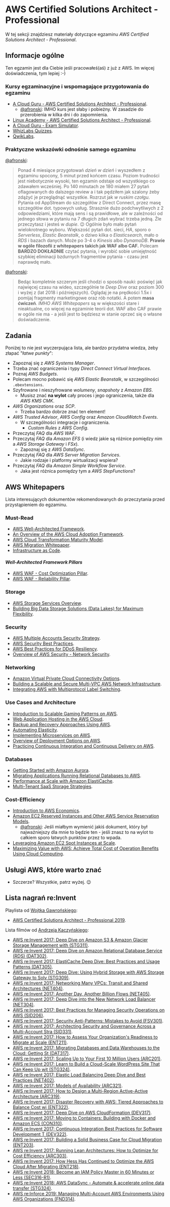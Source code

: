 # AWS Certified Solutions Architect - Professional

W tej sekcji znajdziesz materiały dotyczące egzaminu *AWS Certified Solutions Architect - Professional*.

## Informacje ogólne

Ten egzamin jest dla Ciebie jeśli pracowałeś(aś) z już z AWS. Im więcej doświadczenia, tym lepiej :-)

### Kursy egzaminacyjne i wspomagające przygotowania do egzaminu

- [A Cloud Guru - AWS Certified Solutions Architect - Professional](https://acloud.guru/learn/aws-certified-solutions-architect-professional).
  - [@afronski](https://github.com/afronski): IMHO kurs jest słaby i pobieżny. W zasadzie do przerobienia w kilka dni i do zapomnienia.
- [Linux Academy - AWS Certified Solutions Architect - Professional](https://linuxacademy.com/course/aws-certified-solutions-architect-professional-2018/).
- [A Cloud Guru - Exam Simulator](https://acloud.guru/exam-simulator).
- [WhizLabs Quizzes](https://www.whizlabs.com/aws-solutions-architect-professional/).
- [QwikLabs](https://www.qwiklabs.com/).

### Praktyczne wskazówki odnośnie samego egzaminu

[@afronski](https://github.com/afronski):

> Ponad 4 miesiące przygotowań *dzień w dzień* i wyszedłem z egzaminu spocony, 5 minut przed końcem czasu. Poziom trudności jest niebotycznie wysoki, ten egzamin odstaje od wszystkiego co zdawałem wcześniej. Po 140 minutach ze 180 miałem 27 pytań oflagowanych do dalszego review a i tak pędziłem jak szalony żeby zdążyć je przeglądnąć wszystkie. Rozrzut jak *w ruskim czołgu*. Pytania od AppStream do szczegółów z Direct Connect, przez masę szczegółów dot. typowych usług. Strasznie dużo podchwytliwych z 2 odpowiedziami, które mają sens i są prawidłowe, ale w zależności od jednego słowa w pytaniu na 7 długich zdań wybrać trzeba jedną. Źle przeczytasz i jesteś w *dupie*. :wink: Ogólnie było mało pytań wielokrotnego wyboru. Większość pytań dot. sieci, *HA*, sporo o *Serverless*, *Elastic Beanstalk*, o dziwo kilka o *Elasticsearch*, mało o *RDS* i bazach danych. Może po 3-4 o *Kinesis* albo *DynamoDB*. **Prawie w ogóle filozofii z whitepapers takich jak WAF albo CAF.** Polecam **BARDZO DOKŁADNIE** czytać pytania, i wyrobić sobie umiejętność szybkiej eliminacji bzdurnych fragmentów pytania - czasu jest naprawdę mało.

[@afronski](https://github.com/afronski):

> Bedąc kompletnie szczerym jeśli chodzi o sposób nauki: poświęć jak najwięcej czasu na wideo, szczególnie te *Deep Dive* oraz poziom 300 i wyżej z (lat 2018 i późniejszych). Oglądaj je na prędkości 1.5x i pomijaj fragmenty marketingowe oraz rób notatki. A potem **masa ćwiczeń**. *IMHO* *AWS Whitepapers* są w większości stare i nieaktualne, co więcej na egzaminie teorii dot. WAF albo CAF prawie w ogóle nie ma - a jeśli jest to będziesz w stanie oprzeć się o własne doświadczenie.

## Zadania

Poniżej to nie jest wyczerpująca lista, ale bardzo przydatna wiedza, żeby złapać "*łatwe punkty*":

- Zapoznaj się z *AWS Systems Manager*.
- Trzeba znać ograniczenia i typy *Direct Connect Virtual Interfaces*.
- Poznaj *AWS Budgets*.
- Polecam mocno pobawić się *AWS Elastic Beanstalk*, w szczególności `.ebextensions`.
- Szyfrowane i nieszyfrowane *wolumeny*, *snapshoty* z *Amazon EBS*.
  - Musisz znać **na wylot** cały proces i jego ograniczenia, także dla *AWS KMS CMK*.
- *AWS Organizations* oraz *SCP*.
  - Trzeba bardzo dobrze znać ten element!
- *AWS Trusted Advisor*, *AWS Config* oraz *Amazon CloudWatch Events*.
  - W szczególności integracje i ograniczenia.
    - *Custom Rules* z *AWS Config*.
- Przeczytaj *FAQ* dla *AWS WAF*.
- Przeczytaj *FAQ* dla *Amazon EFS* (i wiedz jakie są różnice pomiędzy nim a *AWS Storage Gateway* i *FSx*).
  - Zapoznaj się z *AWS DataSync*.
- Przeczytaj *FAQ* dla *AWS Server Migration Services*.
  - Jakie rodzaje i platformy wirtualizacji wspiera?
- Przeczytaj *FAQ* dla *Amazon Simple Workflow Service*.
  - Jaka jest różnica pomiędzy tym a *AWS StepFunctions*?

## AWS Whitepapers

Lista interesujących dokumentów rekomendowanych do przeczytania przed przystąpieniem do egzaminu.

### **Must-Read**

- [AWS Well-Architected Framework](https://d1.awsstatic.com/whitepapers/architecture/AWS_Well-Architected_Framework.pdf).
- [An Overview of the AWS Cloud Adoption Framework](https://d1.awsstatic.com/whitepapers/aws_cloud_adoption_framework.pdf).
- [AWS Cloud Transformation Maturity Model](https://d1.awsstatic.com/whitepapers/AWS-Cloud-Transformation-Maturity-Model.pdf).
- [AWS Migration Whitepaper](https://d1.awsstatic.com/whitepapers/Migration/aws-migration-whitepaper.pdf).
- [Infrastructure as Code](https://d1.awsstatic.com/whitepapers/DevOps/infrastructure-as-code.pdf).

#### *Well-Architected Framework Pillars*

- [AWS WAF - Cost Optimization Pillar](https://d1.awsstatic.com/whitepapers/architecture/AWS-Cost-Optimization-Pillar.pdf).
- [AWS WAF - Reliability Pillar](https://d1.awsstatic.com/whitepapers/architecture/AWS-Reliability-Pillar.pdf).

### Storage

- [AWS Storage Services Overview](https://d1.awsstatic.com/whitepapers/AWS%20Storage%20Services%20Whitepaper-v9.pdf).
- [Building Big Data Storage Solutions (Data Lakes) for Maximum Flexibility](https://d1.awsstatic.com/whitepapers/Storage/data-lake-on-aws.pdf).

### Security

- [AWS Multiple Accounts Security Strategy](https://d0.awsstatic.com/aws-answers/AWS_Multi_Account_Security_Strategy.pdf).
- [AWS Security Best Practices](https://d1.awsstatic.com/whitepapers/Security/AWS_Security_Best_Practices.pdf).
- [AWS Best Practices for DDoS Resiliency](https://d1.awsstatic.com/whitepapers/Security/DDoS_White_Paper.pdf).
- [Overview of AWS Security - Network Security](https://d1.awsstatic.com/whitepapers/Security/Networking_Security_Whitepaper.pdf).

### Networking

- [Amazon Virtual Private Cloud Connectivity Options](https://d1.awsstatic.com/whitepapers/aws-amazon-vpc-connectivity-options.pdf).
- [Building a Scalable and Secure Multi-VPC AWS Network Infrastructure](https://d1.awsstatic.com/whitepapers/bilding-a-scalable-and-secure-multi-vpc-aws-network-infrastructure.pdf).
- [Integrating AWS with Multiprotocol Label Switching](https://d1.awsstatic.com/whitepapers/Networking/itegrating-aws-with-multiprotocol-label-switching.pdf).

### Use Cases and Architecture

- [Introduction to Scalable Gaming Patterns on AWS](https://d1.awsstatic.com/whitepapers/aws-scalable-gaming-patterns.pdf).
- [Web Application Hosting in the AWS Cloud](https://d1.awsstatic.com/whitepapers/aws-web-hosting-best-practices.pdf).
- [Backup and Recovery Approaches Using AWS](https://d1.awsstatic.com/whitepapers/Storage/Backup_and_Recovery_Approaches_Using_AWS.pdf).
- [Automating Elasticity](https://d1.awsstatic.com/whitepapers/cost-optimization-automating-elasticity.pdf).
- [Implementing Microservices on AWS](https://d1.awsstatic.com/whitepapers/microservices-on-aws.pdf).
- [Overview of Deployment Options on AWS](https://d1.awsstatic.com/whitepapers/overview-of-deployment-options-on-aws.pdf).
- [Practicing Continuous Integration and Continuous Delivery on AWS](https://d1.awsstatic.com/whitepapers/DevOps/pacticing-continuous-integration-continuous-delivery-on-AWS.pdf).

### Databases

- [Getting Started with Amazon Aurora](https://docs.aws.amazon.com/AmazonRDS/latest/AuroraUserGuide/aurora-ug.pdf#CHAP_GettingStartedAurora).
- [Migrating Applications Running Relational Databases to AWS](https://d1.awsstatic.com/whitepapers/Migration/migrating-applications-to-aws.pdf).
- [Performance at Scale with Amazon ElastiCache](https://d1.awsstatic.com/whitepapers/performance-at-scale-with-amazon-elasticache.pdf).
- [Multi-Tenant SaaS Storage Strategies](https://d1.awsstatic.com/whitepapers/Multi_Tenant_SaaS_Storage_Strategies.pdf).

### Cost-Efficiency

- [Introduction to AWS Economics](https://d1.awsstatic.com/whitepapers/introduction-to-aws-cloud-economics-final.pdf).
- [Amazon EC2 Reserved Instances and Other AWS Service Reservation Models](https://d1.awsstatic.com/whitepapers/cost-optimization-reservation-models.pdf).
  - [@afronski](https://github.com/afronski): Jeśli miałbym wymienić jakiś dokument, który był najważniejszy dla mnie to będzie ten - jeśli znasz to na wylot to całkiem sporo łatwych punktów przez to wpada.
- [Leveraging Amazon EC2 Spot Instances at Scale](https://d1.awsstatic.com/whitepapers/cost-optimization-leveraging-ec2-spot-instances.pdf).
- [Maximizing Value with AWS: Achieve Total Cost of Operation Benefits Using Cloud Computing](https://d1.awsstatic.com/whitepapers/total-cost-of-operation-benefits-using-aws.pdf).

## Usługi AWS, które warto znać

- Szczerze? Wszystkie, patrz wyżej. :wink:

## Lista nagrań re:Invent

Playlista od [Wojtka Gawrońskiego](https://github.com/afronski):

- [AWS Certified Solutions Architect - Professional 2019](https://www.youtube.com/playlist?list=PLCRlJJDoP5o8PxxCOPe3cZIw-4-uUAeV_).

Lista filmów od [Andrzeja Kaczyńskiego](https://github.com/andrewkaczynski):

- [AWS re:Invent 2017: Deep Dive on Amazon S3 & Amazon Glacier Storage Management with (STG311)](https://www.youtube.com/watch?v=SUWqDOnXeDw).
- [AWS re:Invent 2017: Deep Dive on Amazon Relational Database Service (RDS) (DAT302)](https://www.youtube.com/watch?v=TJxC-B9Q9tQ).
- [AWS re:Invent 2017: ElastiCache Deep Dive: Best Practices and Usage Patterns (DAT305)](https://www.youtube.com/watch?v=_YYBdsuUq2M).
- [AWS re:Invent 2017: Deep Dive: Using Hybrid Storage with AWS Storage Gateway to Solv (STG309)](https://www.youtube.com/watch?v=9wgaV70FeaM).
- [AWS re:Invent 2017: Networking Many VPCs: Transit and Shared Architectures (NET404)](https://www.youtube.com/watch?v=KGKrVO9xlqI).
- [AWS re:Invent 2017: Another Day, Another Billion Flows (NET405)](https://www.youtube.com/watch?v=8gc2DgBqo9U).
- [AWS re:Invent 2017: Deep Dive into the New Network Load Balancer (NET304)](https://www.youtube.com/watch?v=z0FBGIT1Ub4).
- [AWS re:Invent 2017: Best Practices for Managing Security Operations on AWS (SID206)](https://www.youtube.com/watch?v=gjrcoK8T3To).
- [AWS re:Invent 2017: Security Anti-Patterns: Mistakes to Avoid (FSV301)](https://www.youtube.com/watch?v=tzJmE_Jlas0).
- [AWS re:Invent 2017: Architecting Security and Governance Across a Multi-Account Stra (SID331)](https://www.youtube.com/watch?v=71fD8Oenwxc).
- [AWS re:Invent 2017: How to Assess Your Organization's Readiness to Migrate at Scale (ENT211)](https://www.youtube.com/watch?v=id-PY0GBHXA).
- [AWS re:Invent 2017: Migrating Databases and Data Warehouses to the Cloud: Getting St (DAT317)](https://www.youtube.com/watch?v=Y33TviLMBFY).
- [AWS re:Invent 2017: Scaling Up to Your First 10 Million Users (ARC201)](https://www.youtube.com/watch?v=w95murBkYmU).
- [AWS re:Invent 2017: Learn to Build a Cloud-Scale WordPress Site That Can Keep Up wit (STG324)](https://www.youtube.com/watch?v=dPdac4LL884).
- [AWS re:Invent 2017: Elastic Load Balancing Deep Dive and Best Practices (NET402)](https://www.youtube.com/watch?v=9TwkMMogojY).
- [AWS re:Invent 2017: Models of Availability (ARC321)](https://www.youtube.com/watch?v=xc_PZ5OPXcc).
- [AWS re:Invent 2017: How to Design a Multi-Region Active-Active Architecture (ARC319)](https://www.youtube.com/watch?v=RMrfzR4zyM4).
- [AWS re:Invent 2017: Disaster Recovery with AWS: Tiered Approaches to Balance Cost wi (ENT322)](https://www.youtube.com/watch?v=a7EMou07hRc).
- [AWS re:Invent 2017: Deep Dive on AWS CloudFormation (DEV317)](https://www.youtube.com/watch?v=01hy48R9Kr8).
- [AWS re:Invent 2017: Moving to Containers: Building with Docker and Amazon ECS (CON310)](https://www.youtube.com/watch?v=Qik9LBktjgs).
- [AWS re:Invent 2017: Continuous Integration Best Practices for Software Development T (DEV322)](https://www.youtube.com/watch?v=GEPJ7Lo346A).
- [AWS re:Invent 2017: Building a Solid Business Case for Cloud Migration (ENT203)](https://www.youtube.com/watch?v=CcspJkc7zqg).
- [AWS re:Invent 2017: Running Lean Architectures: How to Optimize for Cost Efficiency (ARC303)](https://www.youtube.com/watch?v=XQFweGjK_-o).
- [AWS re:Invent 2017: How Hess Has Continued to Optimize the AWS Cloud After Migrating (ENT218)](https://www.youtube.com/watch?v=1Z4BfRj2FiU).
- [AWS re:Invent 2018: Become an IAM Policy Master in 60 Minutes or Less (SEC316-R1)](https://www.youtube.com/watch?v=YQsK4MtsELU).
- [AWS re:Invent 2018: AWS DataSync - Automate & accelerate online data transfer (STG324)](https://www.youtube.com/watch?v=PA3PuU3beFI).
- [AWS re:Inforce 2019: Managing Multi-Account AWS Environments Using AWS Organizations (FND314)](https://www.youtube.com/watch?v=fxo67UeeN1A).
